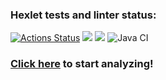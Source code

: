 ### Hexlet tests and linter status:
[![Actions Status](https://github.com/Maxonquall/java-project-72/actions/workflows/hexlet-check.yml/badge.svg)](https://github.com/Maxonquall/java-project-72/actions)
<a href="https://codeclimate.com/github/Maxonquall/java-project-72/maintainability"><img src="https://api.codeclimate.com/v1/badges/6ddb86c0b8c0ba10bf52/maintainability" /></a>
<a href="https://codeclimate.com/github/Maxonquall/java-project-72/test_coverage"><img src="https://api.codeclimate.com/v1/badges/41afcdb9f857e2ee4374/test_coverage" /></a>
![Java CI](https://github.com/Maxonquall/java-project-72/actions/workflows/main.yml/badge.svg)


### [Click here](https://java-project-72-jnql.onrender.com) to start analyzing!